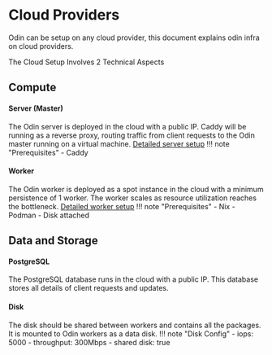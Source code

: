 # Cloud Providers

Odin can be setup on any cloud provider, this document explains odin infra on cloud providers.

The Cloud Setup Involves 2 Technical Aspects
## Compute

#### Server (Master)
The Odin server is deployed in the cloud with a public IP. Caddy will be running as a reverse proxy, routing traffic from client requests to the Odin master running on a virtual machine. [Detailed server setup]()
!!! note "Prerequisites"
    - Caddy

#### Worker
The Odin worker is deployed as a spot instance in the cloud with a minimum persistence of 1 worker. The worker scales as resource utilization reaches the bottleneck. [Detailed worker setup]()
!!! note "Prerequisites"
    - Nix
    - Podman
    - Disk attached


## Data and Storage

#### PostgreSQL
The PostgreSQL database runs in the cloud with a public IP. This database stores all details of client requests and updates.

#### Disk
The disk should be shared between workers and contains all the packages. It is mounted to Odin workers as a data disk.
!!! note "Disk Config"
    - iops: 5000
    - throughput: 300Mbps
    - shared disk: true